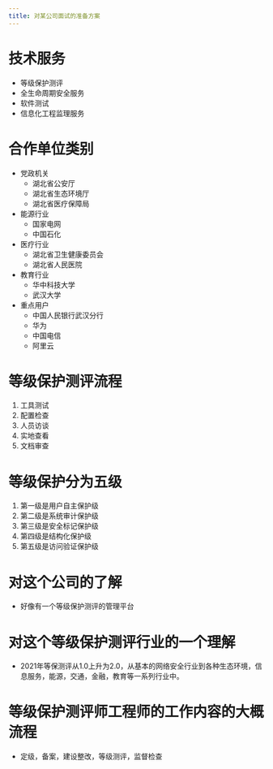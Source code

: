 ```yaml
---
title: 对某公司面试的准备方案
---
```

# 技术服务
* 等级保护测评
* 全生命周期安全服务
* 软件测试
* 信息化工程监理服务
# 合作单位类别
+ 党政机关
  - 湖北省公安厅
  - 湖北省生态环境厅
  - 湖北省医疗保障局
+ 能源行业
  - 国家电网
  - 中国石化
+ 医疗行业
  - 湖北省卫生健康委员会
  - 湖北省人民医院
+ 教育行业
  - 华中科技大学
  - 武汉大学
+ 重点用户
  - 中国人民银行武汉分行
  - 华为
  - 中国电信
  - 阿里云
# 等级保护测评流程
  1. 工具测试
  2. 配置检查
  3. 人员访谈
  4. 实地查看
  5. 文档审查
# 等级保护分为五级
  1. 第一级是用户自主保护级
  2. 第二级是系统审计保护级
  3. 第三级是安全标记保护级
  4. 第四级是结构化保护级
  5. 第五级是访问验证保护级
# 对这个公司的了解
  * 好像有一个等级保护测评的管理平台
# 对这个等级保护测评行业的一个理解
  * 2021年等保测评从1.0上升为2.0，从基本的网络安全行业到各种生态环境，信息服务，能源，交通，金融，教育等一系列行业中。
# 等级保护测评师工程师的工作内容的大概流程
  * 定级，备案，建设整改，等级测评，监督检查

